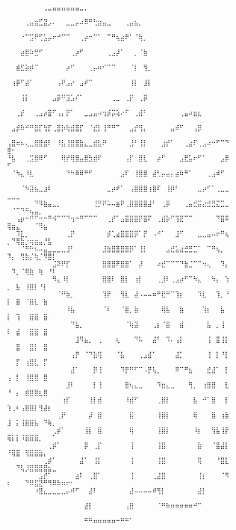⠀⠀⠀⠀⠀⠀⠀⠀⢀⣀⣤⣤⣤⣤⣤⣤⣀⡀⠀⠀⠀⠀⠀⠀⠀⠀⠀⠀⠀⠀⠀⠀⠀⠀⠀⠀⠀⠀⠀⠀⠀⠀⠀⠀⠀⠀⠀⠀⠀⠀⠀⠀⠀⠀⠀⠀⠀⠀⠀⠀⠀⠀⠀⠀
⠀⠀⠀⠀⢀⣤⣶⣋⣽⡠⠄⠀⠀⣀⣀⡤⠴⠿⠛⢓⣶⣤⣀⠀⠀⠀⢀⣤⣦⡀⠀⠀⠀⠀⠀⠀⠀⠀⠀⠀⠀⠀⠀⠀⠀⠀⠀⠀⠀⠀⠀⠀⠀⠀⠀⠀⠀⠀⠀⠀⠀⠀⠀⠀
⠀⠀⠀⠐⠉⣩⠟⢋⣡⡤⠖⠚⠉⠉⠀⠀⢀⡴⠒⠉⠁⠀⠉⠛⢦⣴⠟⠁⠈⢷⡀⠀⠀⠀⠀⠀⠀⠀⠀⠀⠀⠀⠀⠀⠀⠀⠀⠀⠀⠀⠀⠀⠀⠀⠀⠀⠀⠀⠀⠀⠀⠀⠀⠀
⠀⠀⠀⣴⣿⠵⣛⠋⠀⠀⠀⠀⠀⠀⢀⡴⠋⠀⠀⠀⠀⠀⢀⣠⡼⠁⠀⠀⡀⠈⣷⠀⠀⠀⠀⠀⠀⠀⠀⠀⠀⠀⠀⠀⠀⠀⠀⠀⠀⠀⠀⠀⠀⠀⠀⠀⠀⠀⠀⠀⠀⠀⠀⠀
⠀⠀⣾⣋⣵⡾⠉⠀⠀⠀⠀⠀⠀⡴⠋⠀⠀⠀⢀⡤⠶⠊⠉⠉⠀⠀⠀⠈⡇⠀⢻⡀⠀⠀⠀⠀⠀⠀⠀⠀⠀⠀⠀⠀⠀⠀⠀⠀⠀⠀⠀⠀⠀⠀⠀⠀⠀⠀⠀⠀⠀⠀⠀⠀
⠀⢰⡿⠋⣼⠁⠀⠀⠀⠀⠀⢠⠟⣠⡔⠀⣠⠞⠉⠀⠀⠀⠀⠀⠀⠀⠀⢸⡇⠀⣸⡇⠀⠀⠀⠀⠀⠀⠀⠀⠀⠀⠀⠀⠀⠀⠀⠀⠀⠀⠀⠀⠀⠀⠀⠀⠀⠀⠀⠀⠀⠀⠀⠀
⠀⠀⠀⢸⡇⠀⠀⠀⠀⠀⣠⡿⠛⣹⣡⠎⠁⠀⠀⠀⠀⠀⠀⢀⣀⠀⢀⡟⠀⢀⡿⠀⠀⠀⠀⠀⠀⠀⠀⠀⠀⠀⠀⠀⠀⠀⠀⠀⠀⠀⠀⠀⠀⠀⠀⠀⠀⠀⠀⠀⠀⠀⠀⠀
⠀⠀⢀⡞⠀⠀⢀⣠⡴⣿⠋⢠⡄⡟⠁⠀⠀⣀⣠⣤⠴⢲⡾⡭⢵⠔⠋⠀⢀⣾⠃⠀⠀⠀⠀⠀⠀⠀⢀⣤⠴⣶⣆⠀⠀⠀⠀⠀⠀⠀⠀⠀⠀⠀⠀⠀⠀⠀⠀⠀⠀⠀⠀⠀
⠀⣠⡾⠷⠚⠛⣿⡏⢳⡏⢀⣿⡷⢷⣾⣿⡏⠀⠈⣞⡇⢸⠛⠛⠉⠀⠀⣠⡞⢻⡄⠀⠀⠀⠀⠀⣤⠾⠋⠀⠀⢠⡿⠀⠀⠀⠀⠀⠀⠀⠀⠀⠀⠀⠀⠀⠀⠀⠀⠀⠀⠀⠀⠀
⢠⣿⠶⠦⢄⣀⣿⣿⣾⠇⠀⠸⣧⢸⣿⣿⣷⣄⣀⣾⣧⠟⠀⠀⠀⠀⠀⣸⠃⢸⡇⠀⠀⠀⣰⡞⠁⠀⠀⢀⣴⠏⢀⣠⠴⠒⠋⠉⠙⣿⠂⠀⠀⠀⠀⠀⠀⠀⠀⠀⠀⠀⠀⠀
⠘⣧⠀⠀⢀⣩⣿⠿⠋⠀⠀⠀⢿⡞⢿⣿⣤⣿⣳⣾⠏⠀⠀⠀⠀⠀⢠⡏⠀⣿⣇⠀⠀⡴⠋⠀⠀⠀⣠⣟⣥⠖⠋⠁⠀⠀⠀⣠⡿⠋⠀⠀⠀⠀⠀⠀⠀⠀⠀⠀⠀⠀⠀⠀
⠀⠈⠳⣄⠸⣇⠀⠀⠀⠀⠀⠀⠀⠙⠓⠿⠿⠛⠋⠀⠀⠀⠀⠀⠀⣠⠏⠀⢸⣿⣿⠀⣼⢃⡤⣤⡄⣴⠷⠛⠁⠀⠀⠀⢀⣠⠾⠋⠀⠀⠀⠀⠀⠀⠀⠀⠀⠀⠀⠀⠀⠀⠀⠀
⠀⠀⠀⠈⠳⣽⣦⣀⣰⠇⠀⠀⠀⠀⠀⠀⠀⠀⠀⠀⠀⠀⣀⡴⠞⠁⠀⢠⣿⣿⣿⢰⣿⠏⠀⢸⡿⠃⠀⠀⠀⠀⣀⡴⠋⠁⢀⣀⣀⣀⣀⣀⠀⠀⠀⠀⠀⠀⠀⠀⠀⠀⠀⠀
⠀⠀⠀⠀⠀⠀⠙⠻⣷⣤⣀⡀⠀⠀⠀⠀⠀⠀⠀⢘⡛⠟⠥⠤⣶⠟⢀⣿⣿⣿⣿⣼⠃⠀⢀⡿⠀⠀⠀⢀⣤⣚⣭⣔⣚⣛⣍⣉⣀⠀⠈⠉⠙⠛⢦⣤⡀⠀⠀⠀⠀⠀⠀⠀
⠀⠀⢠⡶⠒⠛⠋⠒⠒⠛⠺⠉⠉⠙⢲⠒⠛⠉⠉⠉⠀⠀⢀⡞⠁⣠⣿⣿⣿⡟⣿⠏⠀⢀⣾⡷⠋⢹⣟⠉⠉⠀⠀⠀⠀⠀⠙⣿⠿⢿⣶⣄⠀⠀⠀⠈⠻⣦⠀⠀⠀⠀⠀⠀
⠀⠀⠹⣇⡀⠀⠀⠀⠀⠀⠀⠀⠀⢀⡟⠀⠀⠀⠀⠀⠀⠀⡾⢁⣴⣿⣿⣿⡿⠁⡟⠀⠠⠚⠁⠀⠀⣸⠋⠀⠀⠀⣀⣀⣤⠤⠖⠛⢦⡀⠙⢿⣷⡐⢶⣶⣤⡘⣧⠀⠀⠀⠀⠀
⠀⠀⠀⠈⠛⠓⠦⠤⣤⣀⣀⣀⣀⣸⠃⠀⠀⠀⠀⠀⠀⣸⣷⣿⣿⣿⣿⡿⠁⢸⡇⠀⠀⠀⠀⣠⣞⣥⣴⣚⣛⣉⠁⠀⠉⠛⢦⡀⠀⠹⡄⠀⢻⣷⡌⢷⡈⠻⣿⡇⠀⠀⠀⠀
⠀⠀⠀⠀⠀⠀⠀⠀⠀⠀⣨⠽⠟⡏⠀⠀⠀⠀⠀⠀⠀⣿⣿⣿⠟⣿⣿⠁⠀⡼⠀⠀⠀⠴⣞⠉⠉⠉⠙⣷⣈⠉⠉⠲⢄⠀⠀⠹⡄⠀⠹⡀⠈⢿⣷⠀⢷⠀⠘⠇⠀⠀⠀⠀
⠀⠀⠀⠀⠀⠀⠀⠀⠀⠀⠻⣄⠸⡇⠀⠀⠀⠀⠀⠀⠀⣿⣿⠇⠀⣿⡇⠀⢰⡇⠀⠀⠀⢀⣸⠇⢀⣠⡴⠋⠉⠳⣄⠀⠀⠳⡄⠀⢱⡀⠀⣧⠀⢸⣿⡇⠘⡇⠀⠀⠀⠀⠀⠀
⠀⠀⠀⠀⠀⠀⠀⠀⠀⠀⠀⠈⠛⣷⡀⠀⠀⠀⠀⠀⠀⢹⡟⠀⠀⢻⣇⠀⣼⠠⠤⠤⠶⠛⣟⠛⠉⢹⡆⠀⠀⠀⠹⣇⠀⠀⢹⡀⠘⡇⠀⣿⠀⠈⣿⣇⠀⣷⠀⠀⠀⠀⠀⠀
⠀⠀⠀⠀⠀⠀⠀⠀⠀⠀⠀⠀⠀⠸⣧⠀⠀⠀⠀⠀⠀⠈⠇⠀⠀⠈⣿⡀⣷⠀⠀⠀⠀⠀⢿⣧⠀⠀⣷⠀⠀⠀⠀⢹⡆⠀⠀⣧⠀⡇⠀⢹⠀⠀⣿⣿⠀⣿⠀⠀⠀⠀⠀⠀
⠀⠀⠀⠀⠀⠀⠀⠀⠀⠀⠀⠀⠀⠀⠙⣧⡀⠀⠀⠀⠀⠀⠀⠀⠀⠀⠈⢷⣽⠀⠀⠀⢀⡆⠈⣿⠀⠀⣾⠀⠀⠀⠀⠀⣧⠀⡀⢸⠀⠇⠀⣾⠀⠀⣿⣿⠀⣿⠀⠀⠀⠀⠀⠀
⠀⠀⠀⠀⠀⠀⠀⠀⠀⠀⠀⠀⠀⠀⠀⣸⠻⣦⡀⠀⢀⠀⠀⠀⢆⠀⠀⠀⠙⠧⠀⠀⣼⠃⠀⠹⠄⢠⡇⠀⠀⠀⠀⠀⢸⠀⣿⢸⡇⠀⠀⣿⠀⠀⣿⡇⠀⣿⠀⠀⠀⠀⠀⠀
⠀⠀⠀⠀⠀⠀⠀⠀⠀⠀⠀⠀⠀⠀⢠⡟⠀⠈⠙⣷⢿⠀⠀⠀⠈⣧⠀⠀⠀⢀⣠⣾⠁⠀⠀⠀⠀⣼⡁⠀⠀⠀⠀⠀⢸⠀⡇⠘⡇⠀⠀⡏⠀⢰⣿⣇⠀⡏⠀⠀⠀⠀⠀⠀
⠀⠀⠀⠀⠀⠀⠀⠀⠀⠀⠀⠀⠀⠀⣼⠁⠀⠀⠀⡿⢸⠀⠀⠀⠀⠹⡟⠛⠋⠉⠠⡟⢧⡀⠀⠀⠀⠿⠉⠛⣦⠀⠀⠀⣞⣼⠁⠀⡇⢠⠀⡇⠀⢸⣿⣿⠀⣿⠀⠀⠀⠀⠀⠀
⠀⠀⠀⠀⠀⠀⠀⠀⠀⠀⠀⠀⠀⣸⠇⠀⠀⠀⠀⡇⢸⠀⠀⠀⠀⠀⣿⢦⣄⣀⠀⠀⠀⠹⣶⣄⣀⠀⠀⠀⢻⡀⠀⢰⣿⣿⠀⠀⣇⠘⠀⡄⠀⣾⣿⣿⣆⣿⠀⠀⠀⠀⠀⠀
⠀⠀⠀⠀⠀⠀⠀⠀⠀⠀⠀⠀⢰⡏⠀⠀⠀⠀⢸⡇⣾⠀⠀⠀⠀⠀⠸⣾⠋⠀⠀⠀⠀⢀⣿⡇⠀⠀⠀⠀⠀⣧⠀⠚⠁⣿⠀⠀⡇⢱⢀⠆⢠⣿⣿⡇⢻⣼⡆⠀⠀⠀⠀⠀
⠀⠀⠀⠀⠀⠀⠀⠀⠀⠀⠀⢀⡟⠀⠀⠀⠀⠀⡼⠀⣿⠀⠀⠀⠀⠀⠀⣯⠀⠀⠀⠀⠀⢸⣿⡇⠀⠀⠀⠀⠀⢿⠀⠀⠀⣿⠀⢰⣷⣸⠀⡅⢸⣿⣿⣧⠀⠙⢷⡀⠀⠀⠀⠀
⠀⠀⠀⠀⠀⠀⠀⠀⠀⠀⢀⡾⠁⠀⠀⠀⠀⢸⡇⠀⣿⠀⠀⠀⠀⠀⠀⢿⠀⠀⠀⠀⠀⢸⣿⡇⠀⠀⠀⠀⠀⠸⡆⠀⠀⢻⣧⢸⡟⢿⡇⡇⠸⣿⣿⣿⡀⠀⠀⠁⠀⠀⠀⠀
⠀⠀⠀⠀⠀⠀⠀⠀⠀⢀⡾⠁⠀⠀⠀⠀⠀⡿⠀⢀⡏⠀⠀⠀⠀⠀⠀⢸⠀⠀⠀⠀⠀⢸⣿⠀⠀⠀⠀⠀⠀⠀⣷⠀⠀⠈⣿⣼⡇⠘⢿⣿⠀⢻⣿⣿⣷⡄⠀⠀⠀⠀⠀⠀
⠀⠀⠀⠀⠀⠀⠀⠀⢀⡾⠁⠀⠀⠀⠀⠀⣼⠁⠀⢸⡇⠀⠀⠀⠀⠀⠀⢸⠀⠀⠀⠀⠀⢸⣿⠀⠀⠀⠀⠀⠀⠀⢿⠀⠀⠀⠘⣿⣇⠀⠀⠙⢧⡸⣿⣿⣿⣿⣦⣀⠀⠀⠀⠀
⠀⠀⠀⠀⠀⠀⠀⣠⡞⠁⠀⠀⠀⠀⠀⣴⠇⠀⢀⣿⠁⠀⠀⠀⠀⠀⠀⢸⠀⠀⠀⠀⢀⣼⣿⠀⠀⠀⠀⠀⠀⠀⢸⡆⠀⠀⠀⠈⠻⠆⠀⠀⠀⠙⠿⣯⣝⠛⠻⠿⠷⠶⠖⠂
⠀⠀⠀⠀⠀⠀⠰⣿⣄⣀⣀⣀⣀⡤⠾⠋⠀⠀⣼⠇⠀⠀⠀⠀⠀⠀⠀⣼⠤⠤⠤⠤⠾⢻⡇⠀⠀⠀⠀⠀⠀⠀⣼⡇⠀⠀⠀⠀⠀⠀⠀⠀⠀⠀⠀⠀⠀⠀⠀⠀⠀⠀⠀⠀
⠀⠀⠀⠀⠀⠀⠀⠀⠀⠀⠀⠀⠀⠀⠀⠀⠀⣼⡇⠀⠀⠀⠀⠀⠀⠀⢠⣿⠀⠀⠀⠀⠀⠈⠛⠷⠶⠶⠶⠶⠶⠚⠉⠀⠀⠀⠀⠀⠀⠀⠀⠀⠀⠀⠀⠀⠀⠀⠀⠀⠀⠀⠀⠀
⠀⠀⠀⠀⠀⠀⠀⠀⠀⠀⠀⠀⠀⠀⠀⠀⠀⠛⠛⠶⠶⠶⠶⠶⠒⠛⠛⠁⠀⠀⠀⠀⠀⠀⠀⠀⠀⠀⠀⠀⠀⠀⠀⠀⠀⠀⠀⠀⠀⠀⠀⠀⠀⠀⠀⠀⠀⠀⠀⠀⠀⠀⠀⠀
